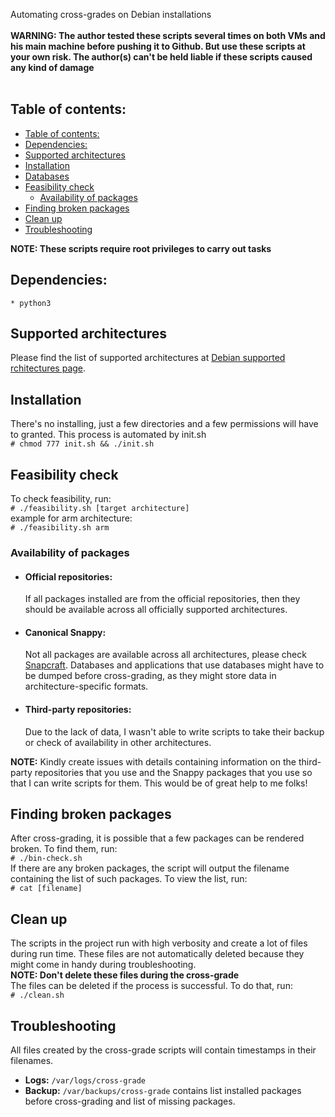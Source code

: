 Automating cross-grades on Debian installations
<br><br>
**WARNING: The author tested these scripts several times on both VMs and his main machine before pushing it to Github.
But use these scripts at your own risk. The author(s) can't be held liable if these scripts caused any kind of damage**
<br><br>

## Table of contents:

- [Table of contents:](#table-of-contents)
- [Dependencies:](#dependencies)
- [Supported architectures](#supported-architectures)
- [Installation](#installation)
- [Databases](docs/databases/Index.md)
- [Feasibility check](#feasibility-check)
  - [Availability of packages](#availability-of-packages)
- [Finding broken packages](#finding-broken-packages)
- [Clean up](#clean-up)
- [Troubleshooting](#troubleshooting)

**NOTE: These scripts require root privileges to carry out tasks**

## Dependencies:
    * python3

## Supported architectures
Please find the list of supported architectures at [Debian supported rchitectures page](https://wiki.debian.org/SupportedArchitectures). 

## Installation 
There's no installing, just a few directories and a few permissions will have to granted. This process is automated by init.sh
<br>
`# chmod 777 init.sh && ./init.sh` 
<br>

## Feasibility check
To check feasibility, run:
<br>
`# ./feasibility.sh [target architecture]`
<br>
example for arm architecture:
<br>
`# ./feasibility.sh arm`
### Availability of packages
* #### Official repositories: 
    If all packages installed are from the official repositories, then they should be available across all officially supported architectures. 
* #### Canonical Snappy: 
    Not all packages are available across all architectures, please check [Snapcraft](https://snapcraft.io/). Databases and applications that use databases might have to be dumped before cross-grading, as they might store data in architecture-specific formats.
* #### Third-party repositories: 
    Due to the lack of data, I wasn't able to write scripts to take their backup or check of availability in other architectures. 

**NOTE:** Kindly create issues with details containing information on the third-party repositories that you use and the Snappy packages that you use so that I can write scripts for them. This would be of great help to me folks!

## Finding broken packages
After cross-grading, it is possible that a few packages can be rendered broken. To find them, run:
<br>
`# ./bin-check.sh`
<br>
If there are any broken packages, the script will output the filename containing the list of such packages. To view the list, run:
<br>
`# cat [filename]`
<br>
## Clean up
The scripts in the project run with high verbosity and create a lot of files during run time. 
These files are not automatically deleted because they might come in handy during troubleshooting. 
<br>
**NOTE: Don't delete these files during the cross-grade**
<br>
The files can be deleted if the process is successful. To do that, run:
<br>
`# ./clean.sh`
## Troubleshooting
All files created by the cross-grade scripts will contain timestamps in their filenames. 
<br>
+ **Logs:** 
`/var/logs/cross-grade`
+ **Backup:**
`/var/backups/cross-grade`
contains list installed packages before cross-grading and list of missing packages.
